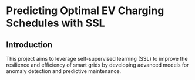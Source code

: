 # Predicting Optimal EV Charging Schedules with SSL

## Introduction
This project aims to leverage self-supervised learning (SSL) to improve the resilience and efficiency of smart grids by developing advanced models for anomaly detection and predictive maintenance.
